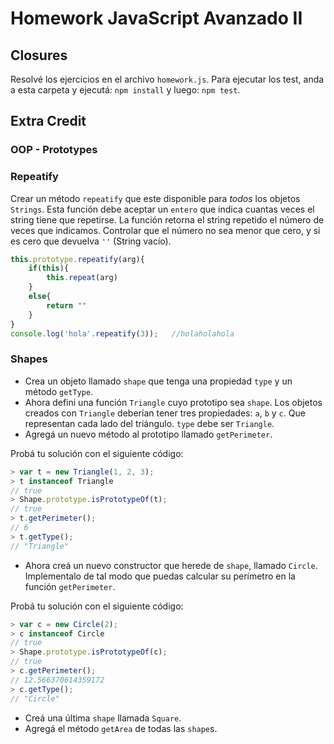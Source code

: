 # Homework JavaScript Avanzado II

## Closures

Resolvé los ejercicios en el archivo `homework.js`.
Para ejecutar los test, anda a esta carpeta y ejecutá:
`npm install` y luego:
`npm test`.

## Extra Credit

### OOP - Prototypes

### Repeatify

Crear un método `repeatify` que este disponible para _todos_ los objetos `Strings`. Esta función debe aceptar un `entero` que indica cuantas veces el string tiene que repetirse. La función retorna el string repetido el número de veces que indicamos. Controlar que el número no sea menor que cero, y si es cero que devuelva `''` (String vacío).

```javascript
this.prototype.repeatify(arg){
    if(this){
        this.repeat(arg)
    }
    else{
        return ""
    }
}
console.log('hola'.repeatify(3));   //holaholahola
```
### Shapes

* Crea un objeto llamado `shape` que tenga una propiedad `type` y un método `getType`.
* Ahora defini una función `Triangle` cuyo prototipo sea `shape`. Los objetos creados con `Triangle` deberían tener tres propiedades: `a`, `b` y `c`. Que representan cada lado del triángulo. `type` debe ser `Triangle`.
* Agregá un nuevo método al prototipo llamado `getPerimeter`.

Probá tu solución con el siguiente código:

```javascript
> var t = new Triangle(1, 2, 3);
> t instanceof Triangle
// true
> Shape.prototype.isPrototypeOf(t);
// true
> t.getPerimeter();
// 6
> t.getType();
// "Triangle"
```

* Ahora creá un nuevo constructor que herede de `shape`, llamado `Circle`. Implementalo de tal modo que puedas calcular su perímetro en la función `getPerimeter`.

Probá tu solución con el siguiente código:

```javascript
> var c = new Circle(2);
> c instanceof Circle
// true
> Shape.prototype.isPrototypeOf(c);
// true
> c.getPerimeter();
// 12.566370614359172
> c.getType();
// "Circle"
```

* Creá una última `shape` llamada `Square`.
* Agregá el método `getArea` de todas las `shape`s.
